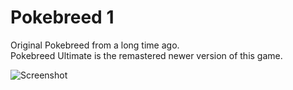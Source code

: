 # Pokebreed 1
Original Pokebreed from a long time ago.  
Pokebreed Ultimate is the remastered newer version of this game.  

![Screenshot](https://github.com/timeblade0/pokebreed_ultimate/blob/pokebreed-1/screenshot.PNG)
